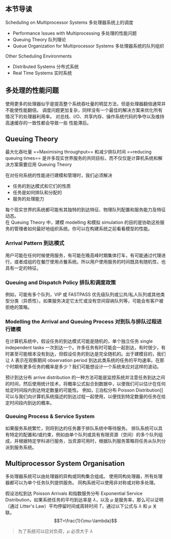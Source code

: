 ## 本节导读

Scheduling on Multiprocessor Systems 多处理器系统上的调度
- Performance Issues with Multiprocessing 多处理的性能问题
- Queuing Theory 队列理论
- Queue Organization for Multiprocessor Systems 多处理器系统的队列组织

Other Scheduling Environments 
- Distributed Systems 分布式系统
- Real Time Systems 实时系统


## 多处理的性能问题 

使用更多的处理器似乎是提高整个系统吞吐量的明显方法，但是处理器翻倍通常并不能使性能翻倍。
调度问题更加复杂，同样没有一个最佳的解决方案来优化所有情况下的处理器利用率。
对总线、I/O、共享内存、操作系统代码的争夺以及维持高速缓存的一致性都会导致一些 性能滞后。

## Queuing Theory

最大化吞吐量 ==Maximising throughput== 和减少排队时间 ==reducing queuing times== 是许多现实世界服务的共同目标，而不仅仅是计算机系统和解决方案需要应用 Queuing Theory

在对任何系统的性能进行建模和管理时，我们必须解决  
- 任务的到达模式和它们的性质 
- 任务是如何排队和分配的 
- 服务的处理能力

每个现实世界的系统都可能有其独特的到达特征、物理队列配置和服务能力及特征动态。  
在 Queuing Theory 中，建模 modelling 和模拟 simulation 的目的是协助这些服务的管理者如何最好地组织系统。你可以在构建系统之前看看模型的性能。

### Arrival Pattern 到达模式

用户可能在任何时候使用服务，有可能在晚高峰时期集体打车，有可能通过代理进行，或者成组的在餐厅使用点餐系统。所以用户使用服务的时间既具有随机性，也具有一定的特征。

### Queuing and Dispatch Policy 排队和调度政策
例如，可能有多个队列，VIP 或 FASTPASS 优先级队列或公共/私人队列或其他类型分类（异质性）。如果服务决定它太忙或没有空间容纳队列等，可能会有客户被拒绝的策略。

### Modelling the Arrival and Queuing Process 对到队与排队过程进行建模

在计算机系统中，假设任务的到达模式可能是随机的，单个独立任务 single independent tasks 一次到达一个。许多任务有时可能会一起到达，有时很少，有时甚至可能根本没有到达，但假设任务的到达是完全随机的。出于建模目的，我们让 $\lambda$ 表示在观察期间 observation period 到达此类系统的任务的平均速率。在那个时期有更多任务的概率是多少？我们可能想设计一个系统来应对这样的波动。

预计到达分布 arrive distribution 的一种方法可能是监控系统并注意任务到达之间的时间，然后使用统计技术，将概率公式拟合到数据中，以便我们可以估计在任何给定时间段内到达特定数量的可能性。
例如，[[泊松分布 Poisson Distribution]] 可以与我们向计算机系统描述的到达过程一起使用，以便找到特定数量的任务在给定时间段内到达的概率。

### Queuing Process & Service System





如果服务系统繁忙，则将到达的任务置于排队系统中等待服务。
排队系统可以具有特定的配置和/或约束，例如由单个队列或具有有限资源（空间）的多个队列组成，并根据特定学科进行服务，当资源可用时，根据队列服务策略将任务从队列分派到服务系统。

## Multiprocessor System Organisation

多处理器系统可以由处理器的异构或同构集合组成。
使用同构处理器，所有处理器都可以为单个任务队列提供服务。 同构系统可以使用非对称或对称多处理。

假设泊松到达 Poisson Arrivals 和指数服务分布 Exponential Service Distribution，如果系统任务的平均到达率是 $\lambda$，以及 $\mu$ 是服务率，那么可以证明（通过 Litter's Law）平均停留时间或周转时间 $T$，通过以下公式与 $\lambda$ 和 $\mu$ 关联。
$$T=\frac{1}{\mu-\lambda}$$
> 为了系统可以应对负荷，$\mu$ 必须大于 $\lambda$ 









